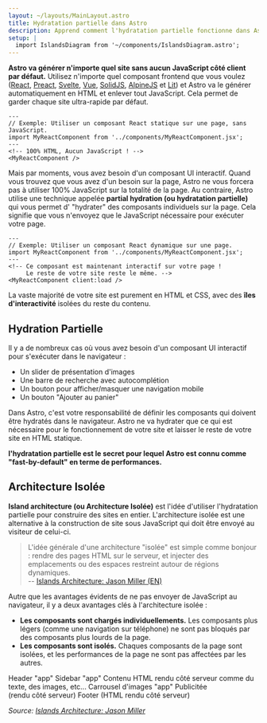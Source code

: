 ```yaml
---
layout: ~/layouts/MainLayout.astro
title: Hydratation partielle dans Astro
description: Apprend comment l'hydratation partielle fonctionne dans Astro avec l' "Island Architecture".
setup: |
  import IslandsDiagram from '~/components/IslandsDiagram.astro';
---
```


**Astro va générer n'importe quel site sans aucun JavaScript côté client par défaut.** Utilisez n'importe quel composant frontend que vous voulez ([React](https://reactjs.org/), [Preact](https://preactjs.com/), [Svelte](https://svelte.dev/), [Vue](https://vuejs.org/), [SolidJS](https://www.solidjs.com/), [AlpineJS](https://alpinejs.dev/) et [Lit](https://lit.dev/)) et Astro va le générer automatiquement en HTML et enlever tout JavaScript. Cela permet de garder chaque site ultra-rapide par défaut.

```astro
---
// Exemple: Utiliser un composant React statique sur une page, sans JavaScript.
import MyReactComponent from '../components/MyReactComponent.jsx';
---
<!-- 100% HTML, Aucun JavaScript ! -->
<MyReactComponent />
```

Mais par moments, vous avez besoin d'un composant UI interactif. Quand vous trouvez que vous avez d'un besoin sur la page, Astro ne vous forcera pas à utiliser 100% JavaScript sur la totalité de la page. Au contraire, Astro utilise une technique appelée **partial hydration (ou hydratation partielle)** qui vous permet d' "hydrater" des composants individuels sur la page. Cela signifie que vous n'envoyez que le JavaScript nécessaire pour exécuter votre page.

```astro
---
// Exemple: Utiliser un composant React dynamique sur une page.
import MyReactComponent from '../components/MyReactComponent.jsx';
---
<!-- Ce composant est maintenant interactif sur votre page !
     Le reste de votre site reste le même. -->
<MyReactComponent client:load />
```

La vaste majorité de votre site est purement en HTML et CSS, avec des **îles d'interactivité** isolées du reste du contenu.

## Hydration Partielle

Il y a de nombreux cas où vous avez besoin d'un composant UI interactif pour s'exécuter dans le navigateur :

- Un slider de présentation d'images
- Une barre de recherche avec autocomplétion
- Un bouton pour afficher/masquer une navigation mobile
- Un bouton "Ajouter au panier"

Dans Astro, c'est votre responsabilité de définir les composants qui doivent être hydratés dans le navigateur. Astro ne va hydrater que ce qui est nécessaire pour le fonctionnement de votre site et laisser le reste de votre site en HTML statique.

**l'hydratation partielle est le secret pour lequel Astro est connu comme "fast-by-default" en terme de performances.**

## Architecture Isolée

**Island architecture (ou Architecture Isolée)** est l'idée d'utiliser l'hydratation partielle pour construire des sites en entier. L'architecture isolée est une alternative à la construction de site sous JavaScript qui doit être envoyé au visiteur de celui-ci.

> L'idée générale d'une architecture "isolée" est simple comme bonjour : rendre des pages HTML sur le serveur, et injecter des emplacements ou des espaces restreint autour de régions dynamiques.
> <br/> -- [Islands Architecture: Jason Miller (EN)](https://jasonformat.com/islands-architecture/)

Autre que les avantages évidents de ne pas envoyer de JavaScript au navigateur, il y a deux avantages clés à l'architecture isolée :

- **Les composants sont chargés individuellements.** Les composants plus légers (comme une navigation sur téléphone) ne sont pas bloqués par des composants plus lourds de la page.
- **Les composants sont isolés.** Chaques composants de la page sont isolées, et les performances de la page ne sont pas affectées par les autres.

<IslandsDiagram>
    <Fragment slot="headerApp">Header "app"</Fragment>
    <Fragment slot="sidebarApp">Sidebar "app"</Fragment>
    <Fragment slot="main">
        Contenu HTML rendu côté serveur comme du texte, des images, etc...
    </Fragment>
    <Fragment slot="carouselApp">Carrousel d'images "app"</Fragment>
    <Fragment slot="advertisement">Publicitée<br/>(rendu côté serveur)</Fragment>
    <Fragment slot="footer">Footer (HTML rendu côté serveur)</Fragment>
</IslandsDiagram>

_Source: [Islands Architecture: Jason Miller](https://jasonformat.com/islands-architecture/)_
